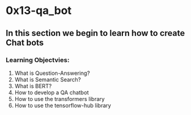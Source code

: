 # 0x13-qa_bot
## In this section we begin to learn how to create Chat bots
### Learning Objectvies:
1. What is Question-Answering?
2. What is Semantic Search?
3. What is BERT?
4. How to develop a QA chatbot
5. How to use the transformers library
6. How to use the tensorflow-hub library
